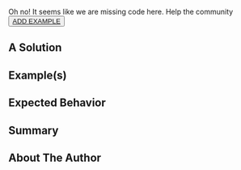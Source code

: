 Oh no! It seems like we are missing code here.
Help the community
<button className='hello'><a href="https://github.com/saucelabs/elemental-next/blob/main/CONTRIBUTING.md" target="_blank" rel="noopener noreferrer">ADD EXAMPLE</a></button>



## A Solution

<!-- Write your solution which can be 1-2 paragraphs, a bulleted list or a combination of both -->

## Example(s)

<!-- Show your example solution in any of the following : paragraphs, a bulleted list, ordered and unordered lists and include images, code snippets -->

## Expected Behavior

<!-- Write your expected behavior of the solutions provided as 1-2 paragraphs, a bulleted list or a combination of both -->

## Summary

<!-- Write a summary of the key points listed above and conclude the tip. This should be 3-4 sentences. -->

## About The Author

<!-- Write a short bio, 2-3 sentences and include any links to contact you (LinkedIn, Twitter, website, etc) -->

<!-- ![Author Name profile picture](/img/authors/<replace-with-your-img-file-name>#author-img 'a title') -->
